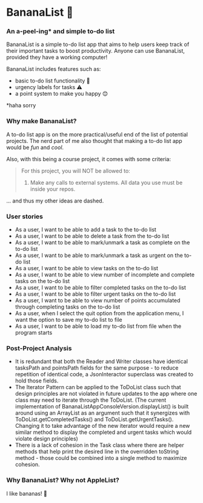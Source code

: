 # BananaList 🍌

### An a-peel-ing* and simple to-do list

BananaList is a simple to-do list app that aims to help users 
keep track of their important tasks to boost productivity. Anyone
can use BananaList, provided they have a working computer!

BananaList includes features such as:
* basic to-do list functionality 📝
* urgency labels for tasks ⚠️
* a point system to make you happy 😊

*haha sorry

### Why make BananaList?

A to-do list app is on the more practical/useful end of the list
of potential projects. The nerd part of me also thought that 
making a to-do list app would be *fun* and *cool*.

Also, with this being a course project, it comes with some criteria:

> For this project, you will NOT be allowed to:
> 1. Make any calls to external systems. All data you use must be inside your repos.

... and thus my other ideas are dashed.

### User stories

* As a user, I want to be able to add a task to the to-do list
* As a user, I want to be able to delete a task from the to-do list
* As a user, I want to be able to mark/unmark a task as complete on the to-do list
* As a user, I want to be able to mark/unmark a task as urgent on the to-do list
* As a user, I want to be able to view tasks on the to-do list
* As a user, I want to be able to view number of incomplete and complete tasks on the to-do list
* As a user, I want to be able to filter completed tasks on the to-do list
* As a user, I want to be able to filter urgent tasks on the to-do list
* As a user, I want to be able to view number of points accumulated through completing tasks on the to-do list
* As a user, when I select the quit option from the application menu, I want the option to save my to-do list to file
* As a user, I want to be able to load my to-do list from file when the program starts


### Post-Project Analysis

* It is redundant that both the Reader and Writer classes have identical tasksPath and pointsPath 
fields for the same purpose - to reduce repetition of identical code, a JsonInteractor superclass 
was created to hold those fields.
* The Iterator Pattern can be applied to the ToDoList class such that design principles are not violated in
future updates to the app where one class may need to iterate through the ToDoList. (The current 
implementation of BananaListAppConsoleVersion.displayList() is built around using an ArrayList as an argument
such that it synergizes with ToDoList.getCompletedTasks() and ToDoList.getUrgentTasks(). Changing it to take
advantage of the new iterator would require a new similar method to display the completed and urgent tasks which
would violate design principles)
* There is a lack of cohesion in the Task class where there are helper methods that help print the
desired line in the overridden toString method - those could be combined into a single method to maximize
cohesion.

### Why BananaList? Why not AppleList?

I like bananas! 🍌
